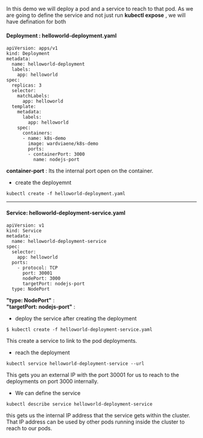 In this demo we will deploy a pod and a service to reach to that pod. As we are going to define the service and not just run **kubectl expose** , we will have defination for both

#### Deployment : helloworld-deployment.yaml
```
apiVersion: apps/v1
kind: Deployment
metadata:
  name: helloworld-deployment
  labels:
    app: helloworld
spec:
  replicas: 3
  selector:
    matchLabels:
      app: helloworld
  template:
    metadata:
      labels:
        app: helloworld
    spec:
      containers:
      - name: k8s-demo
        image: wardviaene/k8s-demo
        ports:
        - containerPort: 3000
          name: nodejs-port
```
**container-port** : Its the internal port open on the container.

- create the deployemnt
```
kubectl create -f helloworld-deployment.yaml
```
---
#### Service: helloworld-deployment-service.yaml
```
apiVersion: v1
kind: Service
metadata:
  name: helloworld-deployment-service
spec:
  selector:
    app: helloworld
  ports:
    - protocol: TCP
      port: 30001
      nodePort: 3000
      targetPort: nodejs-port
  type: NodePort
```
**"type: NodePort"** :   
**"targetPort: nodejs-port"** : 

- deploy the service after creating the deployment
```
$ kubectl create -f helloworld-deployment-service.yaml
```
This create a service to link to the pod deployments.

- reach the deployment
```
kubectl service helloworld-deployment-service --url
```
This gets you an external IP with the port 30001 for us to reach to the deployments on port 3000 internally.

- We can define the service
```
kubectl describe service helloworld-deployment-service
```
this gets us the internal IP address that the service gets within the cluster. That IP address can be used by other pods running inside the cluster to reach to our pods.  

